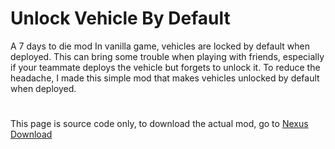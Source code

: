 # Unlock Vehicle By Default
A 7 days to die mod
In vanilla game, vehicles are locked by default when deployed. This can bring some trouble when playing with friends, especially if your teammate deploys the vehicle but forgets to unlock it. To reduce the headache, I made this simple mod that makes vehicles unlocked by default when deployed. 
#
This page is source code only, to download the actual mod, go to [Nexus Download](https://www.nexusmods.com/7daystodie/mods/4009/)
